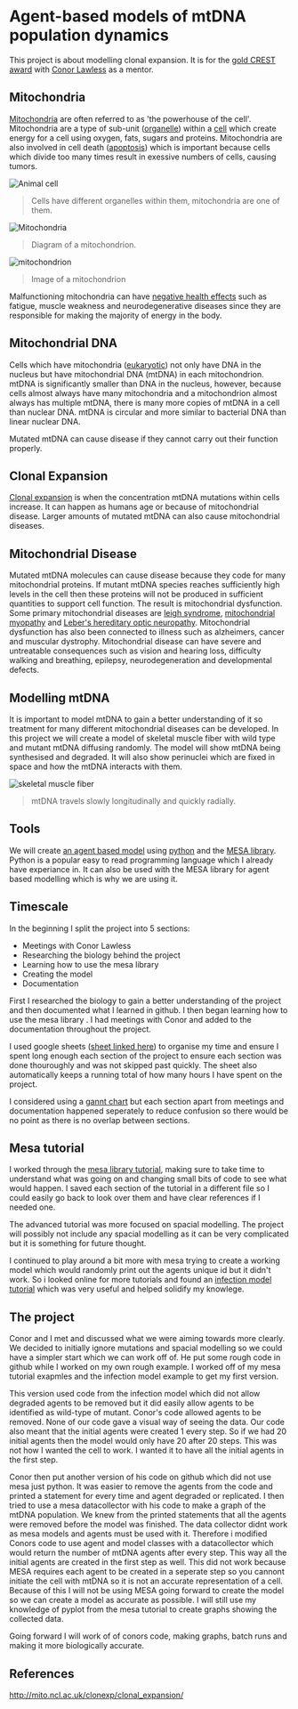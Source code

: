 # Agent-based models of mtDNA population dynamics
This project is about modelling clonal expansion. It is for the [gold CREST award](https://www.crestawards.org/crest-gold) with [Conor Lawless](https://www.ncl.ac.uk/medical-sciences/people/profile/conorlawless.html) as a mentor.

## Mitochondria
[Mitochondria](https://en.wikipedia.org/wiki/Mitochondrion) are often referred to as 'the powerhouse of the cell'. Mitochondria are a type of sub-unit ([organelle](https://en.wikipedia.org/wiki/Organelle)) within a [cell](https://en.wikipedia.org/wiki/Cell_(biology)) which create energy for a cell using oxygen, fats, sugars and proteins. Mitochondria are also involved in cell death ([apoptosis](https://en.wikipedia.org/wiki/Apoptosis)) which is important because cells which divide too many times result in exessive numbers of cells, causing tumors.

![Animal cell](https://upload.wikimedia.org/wikipedia/commons/4/48/Animal_cell_structure_en.svg)

> Cells have different organelles within them, mitochondria are one of them.

![Mitochondria](images/Mitochondrion_structure.png)

> Diagram of a mitochondrion.

![mitochondrion](images/mitochondrion.webp)

> Image of a mitochondrion

Malfunctioning mitochondria can have [negative health effects](https://www.umdf.org/what-is-mitochondrial-disease-2/0) such as fatigue, muscle weakness and neurodegenerative diseases since they are responsible for making the majority of energy in the body.

## Mitochondrial DNA
Cells which have mitochondria ([eukaryotic](https://biologydictionary.net/eukaryotic-cell/)) not only have DNA in the nucleus but have mitochondrial DNA (mtDNA) in each mitochondrion. mtDNA is significantly smaller than DNA in the nucleus, however, because cells almost always have many mitochondria and a mitochondrion almost always has multiple mtDNA, there is many more copies of mtDNA in a cell than nuclear DNA. mtDNA is circular and more similar to bacterial DNA than linear nuclear DNA.

Mutated mtDNA can cause disease if they cannot carry out their function properly.

## Clonal Expansion
[Clonal expansion](https://royalsocietypublishing.org/doi/10.1098/rsob.200061) is when the concentration mtDNA mutations within cells increase. It can happen as humans age or because of mitochondrial disease. Larger amounts of mutated mtDNA can also cause mitochondrial diseases.

## Mitochondrial Disease
Mutated mtDNA molecules can cause disease because they code for many mitochondrial proteins.  If mutant mtDNA species reaches sufficiently high levels in the cell then these proteins will not be produced in sufficient quantities to support cell function. The result is mitochondrial dysfunction. Some primary mitochondrial diseases are [leigh syndrome](https://en.wikipedia.org/wiki/Leigh_syndrome), [mitochondrial myopathy](https://en.wikipedia.org/wiki/Mitochondrial_myopathy) and [Leber's hereditary optic neuropathy](https://en.wikipedia.org/wiki/Leber%27s_hereditary_optic_neuropathy). Mitochondrial dysfunction has also been connected to illness such as alzheimers, cancer and muscular dystrophy. Mitochondrial disease can have severe and untreatable consequences such as vision and hearing loss, difficulty walking and breathing, epilepsy, neurodegeneration and developmental defects.

## Modelling mtDNA
It is important to model mtDNA to gain a better understanding of it so treatment for many different mitochondrial diseases can be developed. In this project we will create a model of skeletal muscle fiber with wild type and mutant mtDNA diffusing randomly. The model will show mtDNA being synthesised and degraded. It will also show perinuclei which are fixed in space and how the mtDNA interacts with them.

![skeletal muscle fiber](images/skeletal_muscle_fiber_d.jpg)
> mtDNA travels slowly longitudinally and quickly radially.

## Tools
We will create [an agent based model](https://en.wikipedia.org/wiki/Agent-based_model) using [python](https://www.python.org/) and the [MESA library](https://mesa.readthedocs.io/en/stable/). Python is a popular easy to read programming language which I already have experiance in. It can also be used with the MESA library for agent based modelling which is why we are using it.

## Timescale

In the beginning I split the project into 5 sections:
- Meetings with Conor Lawless
- Researching the biology behind the project
- Learning how to use the mesa library
- Creating the model
- Documentation

First I researched the biology to gain a better understanding of the project and then documented what I learned in github. I then began learning how to use the mesa library . I had meetings with Conor and added to the documentation throughout the project. 

I used google sheets ([sheet linked here](https://docs.google.com/spreadsheets/d/1H-vyV8cI5vYHMRJBZxGlX5kHtQQPEzIrgFyDWQjZb1U/edit?usp=sharing)) to organise my time and ensure I spent long enough each section of the project to ensure each section was done thouroughly and was not skipped past quickly. The sheet also automatically keeps a running total of how many hours I have spent on the project.

I considered using a [gannt chart](https://en.wikipedia.org/wiki/Gantt_chart) but each section apart from meetings and documentation happened seperately to reduce confusion so there would be no point as there is no overlap between sections.


## Mesa tutorial

I worked through the [mesa library tutorial](https://mesa.readthedocs.io/en/stable/tutorials/intro_tutorial.html), making sure to take time to understand what was going on and changing small bits of code to see what would happen. I saved each section of the tutorial in a different file so I could easily go back to look over them and have clear references if I needed one.

The advanced tutorial was more focused on spacial modelling. The project will possibly not include any spacial modelling as it can be very complicated but it is something for future thought.

I continued to play around a bit more with mesa trying to create a working model which would randomly print out the agents unique id but it didn't work. So i looked online for more tutorials and found an [infection model tutorial](https://dmnfarrell.github.io/bioinformatics/abm-mesa-python) which was very useful and helped solidify my knowlege.


## The project

Conor and I met and discussed what we were aiming towards more clearly. We decided to initially ignore mutations and spacial modelling so we could have a simpler start which we can work off of. He put some rough code in github while I worked on my own rough example. I worked off of my mesa tutorial exapmles and the infection model example to get my first version. 

This version used code from the infection model which did not allow degraded agents to be removed but it did easily allow agents to be identified as wild-type of mutant. Conor's code allowed agents to be removed. None of our code gave a visual way of seeing the data. Our code also meant that the initial agents were created 1 every step. So if we had 20 initial agents then the model would only have 20 after 20 steps. This was not how I wanted the cell to work. I wanted it to have all the initial agents in the first step.

Conor then put another version of his code on github which did not use mesa just python. It was easier to remove the agents from the code and printed a statement for every time and agent degraded or replicated. I then tried to use a mesa datacollector with his code to make a graph of the mtDNA population. We knew from the printed statements that all the agents were removed before the model was finished. The data collector didnt work as mesa models and agents must be used with it. Therefore i modified Conors code to use agent and model classes with a datacollector which would return the number of mtDNA agents after every step. This way all the initial agents are created in the first step as well. This did not work because MESA requires each agent to be created in a seperate step so you cannont initiate the cell with mtDNA so it is not an accurate representation of a cell. Because of this I will not be using MESA going forward to create the model so we can create a model as accurate as possible. I will still use my knowledge of pyplot from the mesa tutorial to create graphs showing the collected data.

Going forward I will work of of conors code, making graphs, batch runs and making it more biologically accurate.


## References
http://mito.ncl.ac.uk/clonexp/clonal_expansion/




